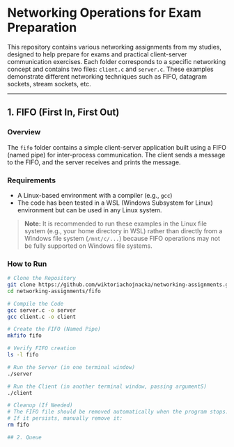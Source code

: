 # Networking Operations for Exam Preparation

This repository contains various networking assignments from my studies, designed to help prepare for exams and practical client-server communication exercises. Each folder corresponds to a specific networking concept and contains two files: `client.c` and `server.c`. These examples demonstrate different networking techniques such as FIFO, datagram sockets, stream sockets, etc.

---

## 1. FIFO (First In, First Out)

### Overview
The `fifo` folder contains a simple client-server application built using a FIFO (named pipe) for inter-process communication. The client sends a message to the FIFO, and the server receives and prints the message.

### Requirements
- A Linux-based environment with a compiler (e.g., `gcc`)
- The code has been tested in a WSL (Windows Subsystem for Linux) environment but can be used in any Linux system.

> **Note:** It is recommended to run these examples in the Linux file system (e.g., your home directory in WSL) rather than directly from a Windows file system (`/mnt/c/...`) because FIFO operations may not be fully supported on Windows file systems.

### How to Run
```bash
# Clone the Repository
git clone https://github.com/wiktoriachojnacka/networking-assignments.git
cd networking-assignments/fifo

# Compile the Code
gcc server.c -o server
gcc client.c -o client

# Create the FIFO (Named Pipe)
mkfifo fifo

# Verify FIFO creation
ls -l fifo

# Run the Server (in one terminal window)
./server

# Run the Client (in another terminal window, passing argumentS)
./client 

# Cleanup (If Needed)
# The FIFO file should be removed automatically when the program stops.
# If it persists, manually remove it:
rm fifo

## 2. Queue
